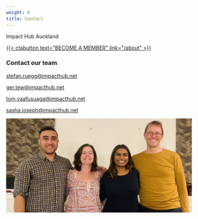 ```yaml
---
weight: 6
title: Contact
---
```

Impact Hub Auckland

[{{< ctabutton text="BECOME A MEMBER" link="/about" >}} ](https://forms.gle/KthkVEtUQUUpW2bM7)

### Contact our team

stefan.ruegg@impacthub.net

ger.tew@impacthub.net

tom.vaafusuaga@impacthub.net

sasha.joseph@impacthub.net

![](img_0138.jpg)